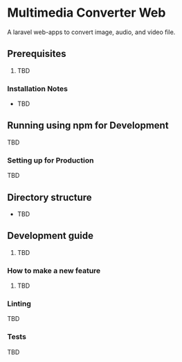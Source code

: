# Multimedia Converter Web

A laravel web-apps to convert image, audio, and video file.

## Prerequisites

1. TBD

### Installation Notes

- TBD

## Running using npm for Development

TBD

### Setting up for Production

TBD

## Directory structure

- TBD

## Development guide

1. TBD

### How to make a new feature

1. TBD

### Linting

TBD

### Tests

TBD
